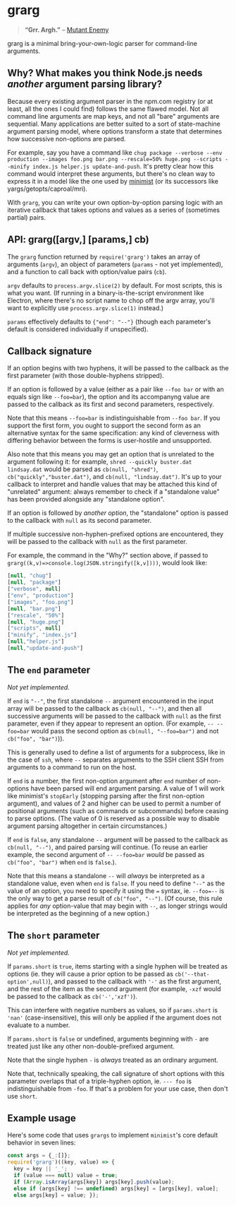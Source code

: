 # grarg

> **&ldquo;Grr. Argh.&rdquo;** &ndash; [Mutant Enemy](https://www.youtube.com/watch?v=H7alErR8cAE)

grarg is a minimal bring-your-own-logic parser for command-line arguments.

## Why? What makes you think Node.js needs *another* argument parsing library?

Because every existing argument parser in the npm.com registry (or at least, all the ones I could find) follows the same flawed model. Not all command line arguments are map keys, and not all "bare" arguments are sequential. Many applications are better suited to a sort of state-machine argument parsing model, where options transform a state that determines how successive non-options are parsed.

For example, say you have a command like `chug package --verbose --env production --images foo.png bar.png --rescale=50% huge.png --scripts --minify index.js helper.js update-and-push`. It's pretty clear how this command would interpret these arguments, but there's no clean way to express it in a model like the one used by [minimist](https://www.npmjs.com/package/minimist) (or its successors like yargs/getopts/caproal/mri).

With `grarg`, you can write your own option-by-option parsing logic with an iterative callback that takes options and values as a series of (sometimes partial) pairs.

## API: grarg([argv,] [params,] cb)

The `grarg` function returned by `require('grarg')` takes an array of arguments (`argv`), an object of parameters (`params` - not yet implemented), and a function to call back with option/value pairs (`cb`).

`argv` defaults to `process.argv.slice(2)` by default. For most scripts, this is what you want. (If running in a binary-is-the-script environment like Electron, where there's no script name to chop off the argv array, you'll want to explicitly use `process.argv.slice(1)` instead.)

`params` effectively defaults to `{"end": "--"}` (though each parameter's default is considered individually if unspecified).

## Callback signature

If an option begins with two hyphens, it will be passed to the callback as the first parameter (with those double-hyphens stripped).

If an option is followed by a value (either as a pair like `--foo bar` or with an equals sign like `--foo=bar`), the option and its accompanyng value are passed to the callback as its first and second parameters, respectively.

Note that this means `--foo=bar` is indistinguishable from `--foo bar`. If you support the first form, you ought to support the second form as an alternative syntax for the same specification: any kind of cleverness with differing behavior between the forms is user-hostile and unsupported.

Also note that this means you may get an option that is unrelated to the argument following it: for example, `shred --quickly buster.dat lindsay.dat` would be parsed as `cb(null, "shred")`, `cb("quickly","buster.dat")`, and `cb(null, "lindsay.dat")`. It's up to your callback to interpret and handle values that may be attached this kind of "unrelated" argument: always remember to check if a "standalone value" has been provided alongside any "standalone option".

If an option is followed by *another option*, the "standalone" option is passed to the callback with `null` as its second parameter.

If multiple successive non-hyphen-prefixed options are encountered, they will be passed to the callback with `null` as the first parameter.

For example, the command in the "Why?" section above, if passed to `grarg((k,v)=>console.log(JSON.stringify([k,v])))`, would look like:

```js
[null, "chug"]
[null, "package"]
["verbose", null]
["env", "production"]
["images", "foo.png"]
[null, "bar.png"]
["rescale", "50%"]
[null, "huge.png"]
["scripts", null]
["minify", "index.js"]
[null,"helper.js"]
[null,"update-and-push"]
```

## The `end` parameter

*Not yet implemented.*

If `end` is `"--"`, the first standalone `--` argument encountered in the input array will be passed to the callback as `cb(null, "--")`, and then all successive arguments will be passed to the callback with `null` as the first parameter, even if they appear to represent an option. (For example, `-- --foo=bar` would pass the second option as `cb(null, "--foo=bar")` and not `cb("foo", "bar")`)).

This is generally used to define a list of arguments for a subprocess, like in the case of `ssh`, where `--` separates arguments to the SSH client SSH from arguments to a command to run on the host.

If `end` is a number, the first non-option argument after `end` number of non-options have been parsed will end argument parsing. A value of 1 will work like minimist's `stopEarly` (stopping parsing after the first non-option argument), and values of 2 and higher can be used to permit a number of positional arguments (such as commands or subcommands) before ceasing to parse options. (The value of 0 is reserved as a possible way to disable argument parsing altogether in certain circumstances.)

If `end` is `false`, any standalone `--` argument will be passed to the callback as `cb(null, "--")`, and paired parsing will continue. (To reuse an earlier example, the second argument of `-- --foo=bar` *would* be passed as `cb("foo", "bar")` when `end` is `false`.).

Note that this means a standalone `--` will *always* be interpreted as a standalone value, even when `end` is `false`. If you need to define `"--"` as the value of an option, you need to specify it using the `=` syntax, ie. `--foo=--` is the only way to get a parse result of `cb("foo", "--")`. (Of course, this rule applies for *any* option-value that may begin with `--`, as longer strings would be interpreted as the beginning of a new option.)

## The `short` parameter

*Not yet implemented.*

If `params.short` is `true`, items starting with a single hyphen will be treated as options (ie. they will cause a prior option to be passed as `cb('--that-option',null)`), and passed to the callback with `'-'` as the first argument, and the rest of the item as the second argument (for example, `-xzf` would be passed to the callback as `cb('-','xzf')`).

This can interfere with negative numbers as values, so if `params.short` is `'nan'` (case-insensitive), this will only be applied if the argument does not evaluate to a number.

If `params.short` is `false` or undefined, arguments beginning with `-` are treated just like any other non-double-prefixed argument.

Note that the single hyphen `-` is *always* treated as an ordinary argument.

Note that, technically speaking, the call signature of short options with this parameter overlaps that of a triple-hyphen option, ie. `--- foo` is indistinguishable from `-foo`. If that's a problem for your use case, then don't use `short`.

## Example usage

Here's some code that uses `grargs` to implement `minimist`'s core default behavior in seven lines:

```js
const args = {_:[]};
require('grarg')((key, value) => {
  key = key || '_';
  if (value === null) value = true;
  if (Array.isArray(args[key]) args[key].push(value);
  else if (args[key] !== undefined) args[key] = [args[key], value];
  else args[key] = value; });
```
